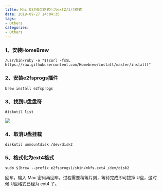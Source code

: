 ```yaml
---
title: Mac OS将U盘格式化为ext2/3/4格式
date: 2019-09-27 14:04:35
tags:
- Others
categories:
- Others
---
```


### 1、安装HomeBrew

```shell
/usr/bin/ruby -e "$(curl -fsSL https://raw.githubusercontent.com/Homebrew/install/master/install)"
```
<!-- more -->
### 2、安装e2fsprogs插件

```shell
brew install e2fsprogs
```

### 3、找到U盘盘符

```shell
diskutil list
```

![](http://static.staryjie.com/static/images/20190728191811.png)

### 4、取消U盘挂载

```shell
diskutil unmountdisk /dev/disk2
```

### 5、格式化为ext4格式

```shell
sudo $(brew --prefix e2fsprogs)/sbin/mkfs.ext4 /dev/disk2
```

回车，输入 Mac 密码再回车，过程需要稍等片刻，等待完成即可拔掉 U盘，这时候 U盘格式已经为 ext4 了。
